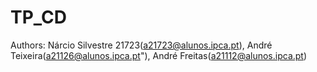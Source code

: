 # TP_CD
Authors: Nárcio Silvestre 21723(a21723@alunos.ipca.pt), André Teixeira(a21126@alunos.ipca.pt"), André Freitas(a21112@alunos.ipca.pt)
